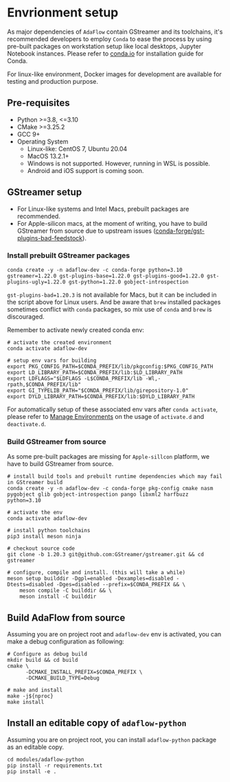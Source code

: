 # Envrionment setup

As major dependencies of `AdaFlow` contain GStreamer and its toolchains, it's recommended developers to employ `Conda` to ease the process by using pre-built packages on workstation setup like local desktops, Jupyter Notebook instances. Please refer to [conda.io](https://docs.conda.io/projects/conda/en/latest/user-guide/install/index.html) for installation guide for Conda.

For linux-like environment, Docker images for development are available for testing and production purpose.

## Pre-requisites

* Python >=3.8, <=3.10
* CMake >=3.25.2
* GCC 9+
* Operating System
   * Linux-like: CentOS 7, Ubuntu 20.04
   * MacOS 13.2.1+
   * Windows is not supported. However, running in WSL is possible. 
   * Android and iOS support is coming soon.

## GStreamer setup

* For Linux-like systems and Intel Macs, prebuilt packages are recommended.
* For Apple-silicon macs, at the moment of writing, you have to build GStreamer from source due to upstream issues ([conda-forge/gst-plugins-bad-feedstock](https://github.com/conda-forge/gst-plugins-bad-feedstock/issues/9)). 

### Install prebuilt GStreamer packages

```shell
conda create -y -n adaflow-dev -c conda-forge python=3.10 gstreamer=1.22.0 gst-plugins-base=1.22.0 gst-plugins-good=1.22.0 gst-plugins-ugly=1.22.0 gst-python=1.22.0 gobject-introspection
```

`gst-plugins-bad=1.20.3` is not available for Macs, but it can be included in the script above for Linux users. And be aware that `brew` installed packages sometimes conflict with `conda` packages, so mix use of `conda` and `brew` is discouraged.


Remember to activate newly created conda env:

```shell
# activate the created environment
conda activate adaflow-dev

# setup env vars for building
export PKG_CONFIG_PATH=$CONDA_PREFIX/lib/pkgconfig:$PKG_CONFIG_PATH
export LD_LIBRARY_PATH=$CONDA_PREFIX/lib:$LD_LIBRARY_PATH
export LDFLAGS="$LDFLAGS -L$CONDA_PREFIX/lib -Wl,-rpath,$CONDA_PREFIX/lib"
export GI_TYPELIB_PATH="$CONDA_PREFIX/lib/girepository-1.0"
export DYLD_LIBRARY_PATH=$CONDA_PREFIX/lib:$DYLD_LIBRARY_PATH
```

For automatically setup of these associated env vars after `conda activate`, please refer to [Manage Environments](https://conda.io/projects/conda/en/latest/user-guide/tasks/manage-environments.html#activating-an-environment) on the usage of `activate.d` and `deactivate.d`. 


### Build GStreamer from source

As some pre-built packages are missing for `Apple-sillcon` platform,  we have to build GStreamer from source. 


```shell
# install build tools and prebuilt runtime dependencies which may fail in GStreamer build
conda create -y -n adaflow-dev -c conda-forge pkg-config cmake nasm pygobject glib gobject-introspection pango libxml2 harfbuzz python=3.10

# activate the env
conda activate adaflow-dev

# install python toolchains
pip3 install meson ninja

# checkout source code
git clone -b 1.20.3 git@github.com:GStreamer/gstreamer.git && cd gstreamer

# configure, compile and install. (this will take a while)
meson setup builddir -Dgpl=enabled -Dexamples=disabled -Dtests=disabled -Dges=disabled --prefix=$CONDA_PREFIX && \
    meson compile -C builddir && \
    meson install -C builddir
```

## Build AdaFlow from source

Assuming you are on project root and `adaflow-dev` env is activated, you can make a debug configuration as following: 

```shell
# Configure as debug build
mkdir build && cd build
cmake \
      -DCMAKE_INSTALL_PREFIX=$CONDA_PREFIX \
      -DCMAKE_BUILD_TYPE=Debug

# make and install
make -j${nproc}
make install
```

## Install an editable copy of `adaflow-python`

Assuming you are on project root, you can install `adaflow-python` package as an editable copy.

```shell
cd modules/adaflow-python
pip install -r requirements.txt
pip install -e .
```
